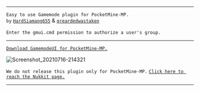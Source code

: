 
---

 `Easy to use Gamemode plugin for PocketMine-MP.`<br />
    `by` [`HardSiamang655`](https://github.com/hardsiamang655) & [`qreardedwastaken`](https://github.com/qreardedwastaken)<br /><br>
      `Enter the gmui.cmd permission to authorize a user's group.`

---

[`Download GamemodeUI for PocketMine-MP.`](https://www.mediafire.com/file/fmklnx294qo3p3z/GamemodeUI.phar/file)<br />

![Screenshot_20210716-214321](https://user-images.githubusercontent.com/78941156/125997228-92a8705f-fdd2-404d-940d-8fee85488e96.png)

`We do not release this plugin only for PocketMine-MP.` [`Click here to reach the Nukkit page.`](https://github.com/qreardedwastaken/GamemodeUI-NK)

---
